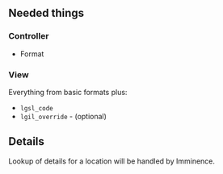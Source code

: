 
## Needed things

### Controller

* Format

### View

Everything from basic formats plus:

* `lgsl_code`
* `lgil_override` - (optional)

## Details

Lookup of details for a location will be handled by Imminence.
